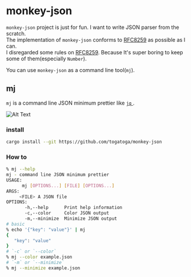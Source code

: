 # monkey-json

`monkey-json` project is just for fun. I want to write JSON parser from the scratch.  
The implementation of `monkey-json` conforms to [RFC8259](https://www.rfc-editor.org/rfc/rfc8259) as possible as I can.  
I disregarded some rules on [RFC8259](https://www.rfc-editor.org/rfc/rfc8259). Because It's super boring to keep some of them(especially `Number`).  

You can use `monkey-json` as a command line tool(`mj`).

## mj

`mj` is a command line JSON minimum prettier like [`jq` ](https://github.com/stedolan/jq).

![Alt Text](https://raw.githubusercontent.com/togatoga/monkey-json/main/demo.gif)


### install
```bash
cargo install --git https://github.com/togatoga/monkey-json
```

### How to

```bash
% mj --help                                                       
mj - command line JSON minimum prettier
USAGE:
      mj [OPTIONS...] [FILE] [OPTIONS...]
ARGS:
     <FILE> A JSON file
OPTIONS:
       -h,--help      Print help information
       -c,--color     Color JSON output
       -m,--minimize  Minimize JSON output
# basic
% echo '{"key": "value"}' | mj   
{
   "key": "value"
}
# `-c` or `--color`
% mj --color example.json
# `-m` or `--minimize`
% mj --minimize example.json
```
